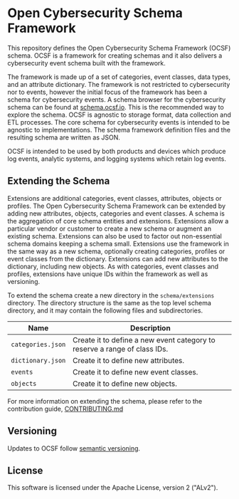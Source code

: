 # Open Cybersecurity Schema Framework

This repository defines the Open Cybersecurity Schema Framework (OCSF) schema. OCSF is a framework for creating schemas and it also delivers a cybersecurity event schema built with the framework.

The framework is made up of a set of categories, event classes, data types, and an attribute dictionary. The framework is not restricted to cybersecurity nor to events, however the initial focus of the framework has been a schema for cybersecurity events. A schema browser for the cybersecurity schema can be found at [schema.ocsf.io](schema.ocsf.io). This is the recommended way to explore the schema.
OCSF is agnostic to storage format, data collection and ETL processes. The core schema for cybersecurity events is intended to be agnostic to implementations. The schema framework definition files and the resulting schema are written as JSON.

OCSF is intended to be used by both products and devices which produce log events, analytic systems, and logging systems which retain log events.

## Extending the Schema

Extensions are additional categories, event classes, attributes, objects or profiles. The Open
Cybersecurity Schema Framework can be extended by adding new attributes, objects, categories
and event classes. A schema is the aggregation of core schema entities and extensions.
Extensions allow a particular vendor or customer to create a new schema or augment an existing
schema. Extensions can also be used to factor out non-essential schema domains keeping a
schema small. Extensions use the framework in the same way as a new schema, optionally
creating categories, profiles or event classes from the dictionary. Extensions can add new
attributes to the dictionary, including new objects. As with categories, event classes and profiles,
extensions have unique IDs within the framework as well as versioning.


To extend the schema create a new directory in the `schema/extensions` directory. The directory structure is the same as the top level schema directory, and it may contain the following files and subdirectories.

| Name              | Description                                                  |
| ----------------- | ------------------------------------------------------------ |
| `categories.json` | Create it to define a new event category to reserve a range of class IDs. |
| `dictionary.json` | Create it to define new attributes.                          |
| `events`          | Create it to define new event classes.                       |
| `objects`         | Create it to define new objects.                             |

For more information on extending the schema, please refer to the contribution guide, [CONTRIBUTING.md](https://github.com/ocsf/ocsf-schema/blob/main/CONTRIBUTING.md)

## Versioning

Updates to OCSF follow [semantic versioning](https://semver.org/).

## License

This software is licensed under the Apache License, version 2 ("ALv2").
